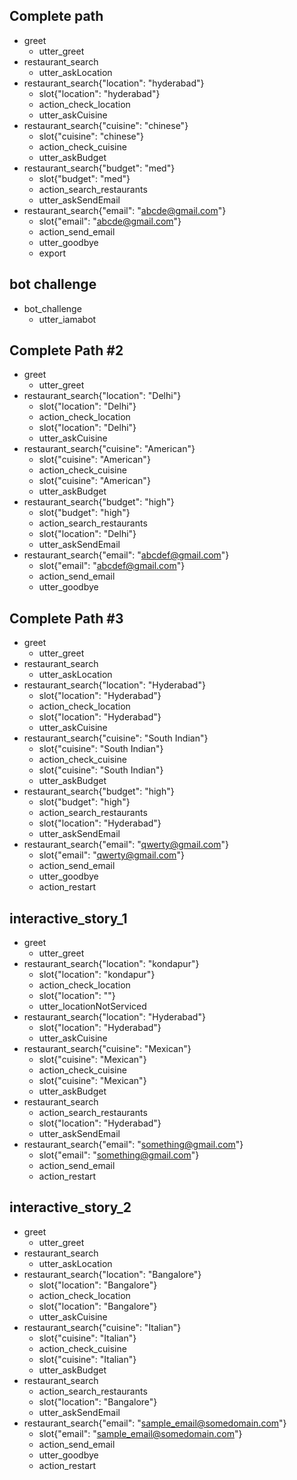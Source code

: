 ## Complete path
* greet
    - utter_greet
* restaurant_search
    - utter_askLocation
* restaurant_search{"location": "hyderabad"}
    - slot{"location": "hyderabad"}
    - action_check_location
    - utter_askCuisine
* restaurant_search{"cuisine": "chinese"}
    - slot{"cuisine": "chinese"}
    - action_check_cuisine
    - utter_askBudget
* restaurant_search{"budget": "med"}
    - slot{"budget": "med"}
    - action_search_restaurants
    - utter_askSendEmail
* restaurant_search{"email": "abcde@gmail.com"}
    - slot{"email": "abcde@gmail.com"}
    - action_send_email
    - utter_goodbye
    - export

## bot challenge
* bot_challenge
  - utter_iamabot

## Complete Path #2
* greet
    - utter_greet
* restaurant_search{"location": "Delhi"}
    - slot{"location": "Delhi"}
    - action_check_location
    - slot{"location": "Delhi"}
    - utter_askCuisine
* restaurant_search{"cuisine": "American"}
    - slot{"cuisine": "American"}
    - action_check_cuisine
    - slot{"cuisine": "American"}
    - utter_askBudget
* restaurant_search{"budget": "high"}
    - slot{"budget": "high"}
    - action_search_restaurants
    - slot{"location": "Delhi"}
    - utter_askSendEmail
* restaurant_search{"email": "abcdef@gmail.com"}
    - slot{"email": "abcdef@gmail.com"}
    - action_send_email
    - utter_goodbye

## Complete Path #3
* greet
    - utter_greet
* restaurant_search
    - utter_askLocation
* restaurant_search{"location": "Hyderabad"}
    - slot{"location": "Hyderabad"}
    - action_check_location
    - slot{"location": "Hyderabad"}
    - utter_askCuisine
* restaurant_search{"cuisine": "South Indian"}
    - slot{"cuisine": "South Indian"}
    - action_check_cuisine
    - slot{"cuisine": "South Indian"}
    - utter_askBudget
* restaurant_search{"budget": "high"}
    - slot{"budget": "high"}
    - action_search_restaurants
    - slot{"location": "Hyderabad"}
    - utter_askSendEmail
* restaurant_search{"email": "qwerty@gmail.com"}
    - slot{"email": "qwerty@gmail.com"}
    - action_send_email
    - utter_goodbye
    - action_restart

## interactive_story_1
* greet
    - utter_greet
* restaurant_search{"location": "kondapur"}
    - slot{"location": "kondapur"}
    - action_check_location
    - slot{"location": ""}
    - utter_locationNotServiced
* restaurant_search{"location": "Hyderabad"}
    - slot{"location": "Hyderabad"}
    - utter_askCuisine
* restaurant_search{"cuisine": "Mexican"}
    - slot{"cuisine": "Mexican"}
    - action_check_cuisine
    - slot{"cuisine": "Mexican"}
    - utter_askBudget
* restaurant_search
    - action_search_restaurants
    - slot{"location": "Hyderabad"}
    - utter_askSendEmail
* restaurant_search{"email": "something@gmail.com"}
    - slot{"email": "something@gmail.com"}
    - action_send_email
    - action_restart

## interactive_story_2
* greet
    - utter_greet
* restaurant_search
    - utter_askLocation
* restaurant_search{"location": "Bangalore"}
    - slot{"location": "Bangalore"}
    - action_check_location
    - slot{"location": "Bangalore"}
    - utter_askCuisine
* restaurant_search{"cuisine": "Italian"}
    - slot{"cuisine": "Italian"}
    - action_check_cuisine
    - slot{"cuisine": "Italian"}
    - utter_askBudget
* restaurant_search
    - action_search_restaurants
    - slot{"location": "Bangalore"}
    - utter_askSendEmail
* restaurant_search{"email": "sample_email@somedomain.com"}
    - slot{"email": "sample_email@somedomain.com"}
    - action_send_email
    - utter_goodbye
    - action_restart

